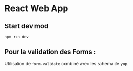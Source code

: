 # React Web App

## Start dev mod

```bash
npm run dev
```

## Pour la validation des Forms :

Utilisation de `form-validate` combiné avec les schema de `yup`.

